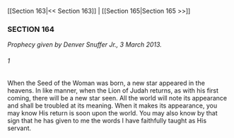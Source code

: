 [[Section 163|<< Section 163]]  |  [[Section 165|Section 165 >>]]

### SECTION 164

*Prophecy given by Denver Snuffer Jr., 3 March 2013.*

###### 1
When the Seed of the Woman was born, a new star appeared in the heavens. In like manner, when the Lion of Judah returns, as with his first coming, there will be a new star seen. All the world will note its appearance and shall be troubled at its meaning. When it makes its appearance, you may know His return is soon upon the world. You may also know by that sign that he has given to me the words I have faithfully taught as His servant.